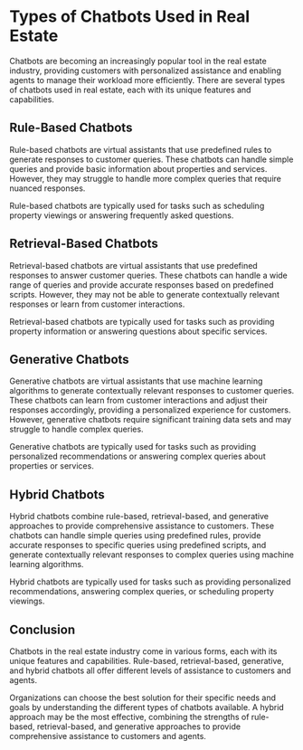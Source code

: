 Types of Chatbots Used in Real Estate
================================================================================

Chatbots are becoming an increasingly popular tool in the real estate industry, providing customers with personalized assistance and enabling agents to manage their workload more efficiently. There are several types of chatbots used in real estate, each with its unique features and capabilities.

Rule-Based Chatbots
-------------------

Rule-based chatbots are virtual assistants that use predefined rules to generate responses to customer queries. These chatbots can handle simple queries and provide basic information about properties and services. However, they may struggle to handle more complex queries that require nuanced responses.

Rule-based chatbots are typically used for tasks such as scheduling property viewings or answering frequently asked questions.

Retrieval-Based Chatbots
------------------------

Retrieval-based chatbots are virtual assistants that use predefined responses to answer customer queries. These chatbots can handle a wide range of queries and provide accurate responses based on predefined scripts. However, they may not be able to generate contextually relevant responses or learn from customer interactions.

Retrieval-based chatbots are typically used for tasks such as providing property information or answering questions about specific services.

Generative Chatbots
-------------------

Generative chatbots are virtual assistants that use machine learning algorithms to generate contextually relevant responses to customer queries. These chatbots can learn from customer interactions and adjust their responses accordingly, providing a personalized experience for customers. However, generative chatbots require significant training data sets and may struggle to handle complex queries.

Generative chatbots are typically used for tasks such as providing personalized recommendations or answering complex queries about properties or services.

Hybrid Chatbots
---------------

Hybrid chatbots combine rule-based, retrieval-based, and generative approaches to provide comprehensive assistance to customers. These chatbots can handle simple queries using predefined rules, provide accurate responses to specific queries using predefined scripts, and generate contextually relevant responses to complex queries using machine learning algorithms.

Hybrid chatbots are typically used for tasks such as providing personalized recommendations, answering complex queries, or scheduling property viewings.

Conclusion
----------

Chatbots in the real estate industry come in various forms, each with its unique features and capabilities. Rule-based, retrieval-based, generative, and hybrid chatbots all offer different levels of assistance to customers and agents.

Organizations can choose the best solution for their specific needs and goals by understanding the different types of chatbots available. A hybrid approach may be the most effective, combining the strengths of rule-based, retrieval-based, and generative approaches to provide comprehensive assistance to customers and agents.
